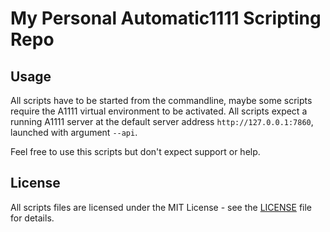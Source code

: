 # My Personal Automatic1111 Scripting Repo

## Usage

All scripts have to be started from the commandline, maybe some scripts require the 
A1111 virtual environment to be activated.  All scripts expect a running A1111 
server at the default server address `http://127.0.0.1:7860`, launched with argument 
`--api`.

Feel free to use this scripts but don't expect support or help.

## License

All scripts files are licensed under the MIT License - see the [LICENSE](LICENSE) file 
for details.
